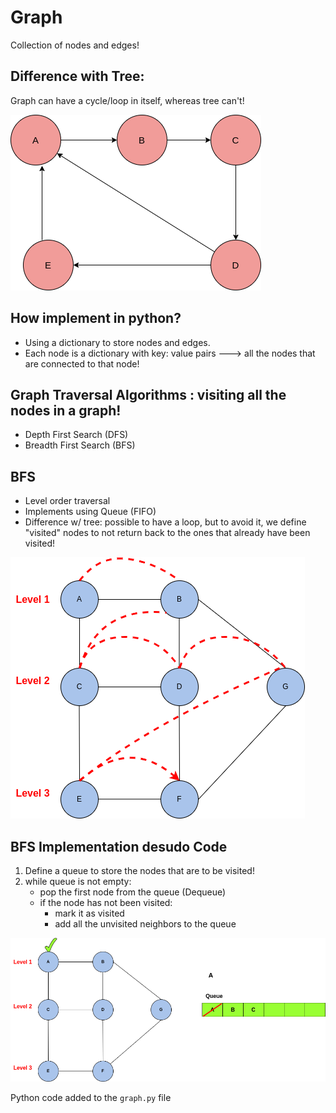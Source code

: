 # Graph
Collection of nodes and edges!

## Difference with Tree:
Graph can have a cycle/loop in itself, whereas tree can't!

<img src="./img/graph.png">

## How implement in python?
- Using a dictionary to store nodes and edges.
- Each node is a dictionary with key: value pairs ---> all the nodes that are connected to that node!

## Graph Traversal Algorithms : visiting all the nodes in a graph!
- Depth First Search (DFS)
- Breadth First Search (BFS)

## BFS 
- Level order traversal
- Implements using Queue (FIFO)
- Difference w/ tree: possible to have a loop, but to avoid it, we define "visited" nodes to not return back to the ones that already have been visited!

<img src="./img/bfs.png">

## BFS Implementation desudo Code
1. Define a queue to store the nodes that are to be visited!
2. while queue is not empty:
    - pop the first node from the queue (Dequeue)
    - if the node has not been visited:
        - mark it as visited
        - add all the unvisited neighbors to the queue

<img src="./img/bfsq.png">

Python code added to the `graph.py` file